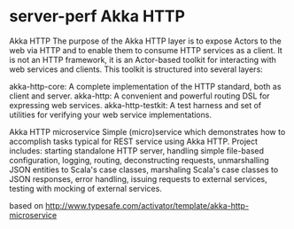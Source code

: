 # server-perf Akka HTTP

Akka HTTP
The purpose of the Akka HTTP layer is to expose Actors to the web via HTTP and to enable them to consume HTTP services as a client. It is not an HTTP framework, it is an Actor-based toolkit for interacting with web services and clients. This toolkit is structured into several layers:

akka-http-core: A complete implementation of the HTTP standard, both as client and server.
akka-http: A convenient and powerful routing DSL for expressing web services.
akka-http-testkit: A test harness and set of utilities for verifying your web service implementations.


Akka HTTP microservice
Simple (micro)service which demonstrates how to accomplish tasks typical for REST service using Akka HTTP. Project includes: starting standalone HTTP server, handling simple file-based configuration, logging, routing, deconstructing requests, unmarshalling JSON entities to Scala's case classes, marshaling Scala's case classes to JSON responses, error handling, issuing requests to external services, testing with mocking of external services.

based on http://www.typesafe.com/activator/template/akka-http-microservice
